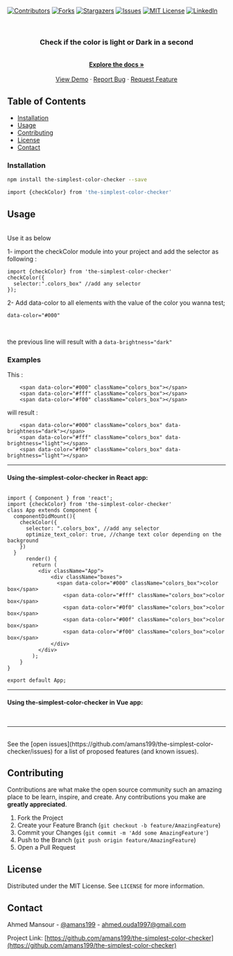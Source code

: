 [![Contributors][contributors-shield]][contributors-url]
[![Forks][forks-shield]][forks-url]
[![Stargazers][stars-shield]][stars-url]
[![Issues][issues-shield]][issues-url]
[![MIT License][license-shield]][license-url]
[![LinkedIn][linkedin-shield]][linkedin-url]

<!-- PROJECT LOGO -->
<br />
<p align="center">

  <h3 align="center">Check if the color is light or Dark in a second</h3>

  <p align="center">
    <br />
    <a href="https://github.com/amans199/the-simplest-color-checker"><strong>Explore the docs »</strong></a>
    <br />
    <br />
    <a href="https://github.com/amans199/the-simplest-color-checker">View Demo</a>
    ·
    <a href="https://github.com/amans199/the-simplest-color-checker/issues">Report Bug</a>
    ·
    <a href="https://github.com/amans199/the-simplest-color-checker/issues">Request Feature</a>
  </p>
</p>


<!-- TABLE OF CONTENTS -->
## Table of Contents
* [Installation](#installation)
* [Usage](#usage)
* [Contributing](#contributing)
* [License](#license)
* [Contact](#contact)

### Installation

```sh
npm install the-simplest-color-checker --save
```
```sh
import {checkColor} from 'the-simplest-color-checker'
```

<!-- USAGE EXAMPLES -->
## Usage


<br />
Use it as below
<br />

1- import the checkColor module into your project and add the selector as following : 

```
import {checkColor} from 'the-simplest-color-checker'
checkColor({
  selector:".colors_box" //add any selector
});
```
2- Add data-color to all elements with the value of the color you wanna test;

`data-color="#000"`

<br/>

the previous line will result with a 
`data-brightness="dark"`

### Examples
This : 
```
    <span data-color="#000" className="colors_box"></span>
    <span data-color="#fff" className="colors_box"></span>
    <span data-color="#f00" className="colors_box"></span>

```

will result : 
```
    <span data-color="#000" className="colors_box" data-brightness="dark"></span>
    <span data-color="#fff" className="colors_box" data-brightness="light"></span>
    <span data-color="#f00" className="colors_box" data-brightness="light"></span>

```

<hr />

#### Using the-simplest-color-checker in React app: 

```

import { Component } from 'react';
import {checkColor} from 'the-simplest-color-checker'
class App extends Component {
  componentDidMount(){
    checkColor({
      selector: ".colors_box", //add any selector
      optimize_text_color: true, //change text color depending on the background
    })
  }
      render() {
        return (
          <div className="App">
              <div className="boxes">
                <span data-color="#000" className="colors_box">color box</span>
                  <span data-color="#fff" className="colors_box">color box</span>
                  <span data-color="#0f0" className="colors_box">color box</span>
                  <span data-color="#00f" className="colors_box">color box</span>
                  <span data-color="#f00" className="colors_box">color box</span>
              </div>
          </div>
        );
    }
}

export default App;

```


<hr />

#### Using the-simplest-color-checker in Vue app: 

```


```

<hr />


<br />
See the [open issues](https://github.com/amans199/the-simplest-color-checker/issues) for a list of proposed features (and known issues).

<!-- CONTRIBUTING -->
## Contributing

Contributions are what make the open source community such an amazing place to be learn, inspire, and create. Any contributions you make are **greatly appreciated**.

1. Fork the Project
2. Create your Feature Branch (`git checkout -b feature/AmazingFeature`)
3. Commit your Changes (`git commit -m 'Add some AmazingFeature'`)
4. Push to the Branch (`git push origin feature/AmazingFeature`)
5. Open a Pull Request



<!-- LICENSE -->
## License

Distributed under the MIT License. See `LICENSE` for more information.



<!-- CONTACT -->
## Contact

Ahmed Mansour - [@amans199](https://twitter.com/amans199) - ahmed.ouda1997@gmail.com

Project Link: [https://github.com/amans199/the-simplest-color-checker](https://github.com/amans199/the-simplest-color-checker)


<!-- MARKDOWN LINKS & IMAGES -->
[contributors-shield]: https://img.shields.io/github/contributors/amans199/Best-README-Template.svg?style=flat-square
[contributors-url]: https://github.com/amans199/the-simplest-color-checker/graphs/contributors
[forks-shield]: https://img.shields.io/github/forks/amans199/Best-README-Template.svg?style=flat-square
[forks-url]: https://github.com/amans199/the-simplest-color-checker/network/members
[stars-shield]: https://img.shields.io/github/stars/amans199/Best-README-Template.svg?style=flat-square
[stars-url]: https://github.com/amans199/the-simplest-color-checker/stargazers
[issues-shield]: https://img.shields.io/github/issues/amans199/Best-README-Template.svg?style=flat-square
[issues-url]: https://github.com/amans199/the-simplest-color-checker/issues
[license-shield]: https://img.shields.io/github/license/amans199/Best-README-Template.svg?style=flat-square
[license-url]: https://github.com/amans199/the-simplest-color-checker/blob/master/LICENSE.txt
[linkedin-shield]: https://img.shields.io/badge/-LinkedIn-black.svg?style=flat-square&logo=linkedin&colorB=555
[linkedin-url]: https://linkedin.com/in/amans199
[product-screenshot]: images/screenshot.png
